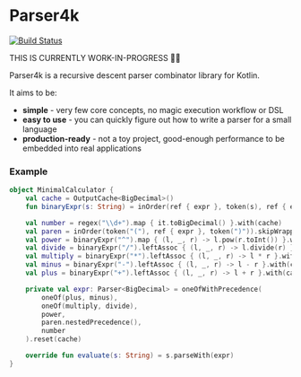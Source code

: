 # Parser4k

[![Build Status](https://travis-ci.org/dkandalov/parser4k.svg?branch=master)](https://travis-ci.org/dkandalov/parser4k)

THIS IS CURRENTLY WORK-IN-PROGRESS 🍼👶

Parser4k is a recursive descent parser combinator library for Kotlin.

It aims to be:
 - **simple** - very few core concepts, no magic execution workflow or DSL
 - **easy to use** - you can quickly figure out how to write a parser for a small language
 - **production-ready** - not a toy project, good-enough performance to be embedded into real applications
 
### Example
```kotlin
object MinimalCalculator {
    val cache = OutputCache<BigDecimal>()
    fun binaryExpr(s: String) = inOrder(ref { expr }, token(s), ref { expr })

    val number = regex("\\d+").map { it.toBigDecimal() }.with(cache)
    val paren = inOrder(token("("), ref { expr }, token(")")).skipWrapper().with(cache)
    val power = binaryExpr("^").map { (l, _, r) -> l.pow(r.toInt()) }.with(cache)
    val divide = binaryExpr("/").leftAssoc { (l, _, r) -> l.divide(r) }.with(cache)
    val multiply = binaryExpr("*").leftAssoc { (l, _, r) -> l * r }.with(cache)
    val minus = binaryExpr("-").leftAssoc { (l, _, r) -> l - r }.with(cache)
    val plus = binaryExpr("+").leftAssoc { (l, _, r) -> l + r }.with(cache)

    private val expr: Parser<BigDecimal> = oneOfWithPrecedence(
        oneOf(plus, minus),
        oneOf(multiply, divide),
        power,
        paren.nestedPrecedence(),
        number
    ).reset(cache)

    override fun evaluate(s: String) = s.parseWith(expr)
}
```
